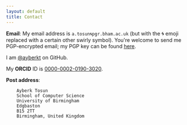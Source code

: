 ```yaml
---
layout: default
title: Contact
---
```


**Email**: My email address is `a.tosun🌀pgr.bham.ac.uk` (but with the 🌀 emoji replaced with a
certain other swirly symbol). You're welcome to send me PGP-encrypted email; my PGP key
can be found
[here](https://keys.openpgp.org/vks/v1/by-fingerprint/17AA88FB333FF93A4C3A25312409CCD76D124F2B).

I am [@ayberkt](https://github.com/ayberkt) on GitHub.

My **ORCID** ID is [0000-0002-0190-3020](https://orcid.org/0000-0002-0190-3020).

**Post address**:

```
    Ayberk Tosun
    School of Computer Science
    University of Birmingham
    Edgbaston
    B15 2TT
    Birmingham, United Kingdom
```
